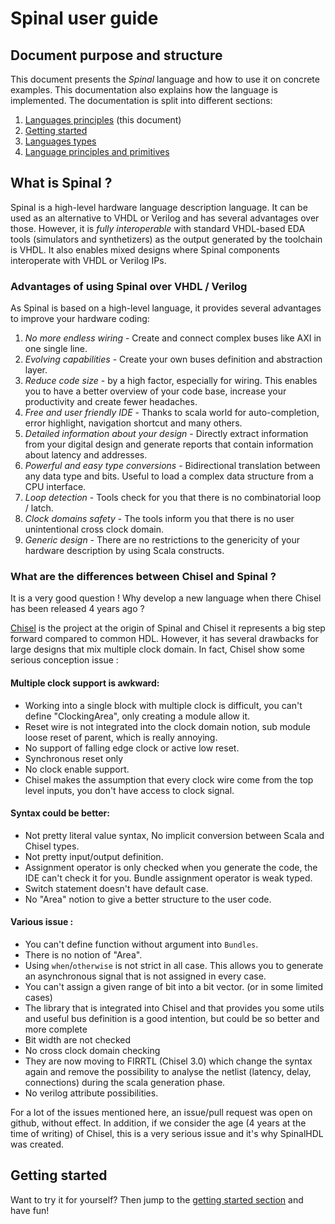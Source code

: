 Spinal user guide
=================

## Document purpose and structure
This document presents the *Spinal* language and how to use it on concrete examples. This documentation also explains how the language is implemented. The documentation is split into different sections:

1. [Languages principles](userGuide.md) (this document)
1. [Getting started](getting_started.md)
1. [Languages types](types.md)
1. [Language principles and primitives](core_components.md)

## What is Spinal ?
Spinal is a high-level hardware language description language. It can be used as an alternative to VHDL or Verilog and has several advantages over those. However, it is *fully interoperable* with standard VHDL-based EDA tools (simulators and synthetizers) as the output generated by the toolchain is VHDL. It also enables mixed designs where Spinal components interoperate with VHDL or Verilog IPs.

### Advantages of using Spinal over VHDL / Verilog
As Spinal is based on a high-level language, it provides several advantages to improve your hardware coding:

1. *No more endless wiring* - Create and connect complex buses like AXI in one single line.
1. *Evolving capabilities* - Create your own buses definition and abstraction layer.
1. *Reduce code size* - by a high factor, especially for wiring. This enables you to have a better overview of your code base, increase your productivity and create fewer headaches.
1. *Free and user friendly IDE* - Thanks to scala world for auto-completion, error highlight, navigation shortcut and many others.
1. *Detailed information about your design* - Directly extract information from your digital design and generate reports that contain information about latency and addresses.
1. *Powerful and easy type conversions* - Bidirectional translation between any data type and bits. Useful to load a complex data structure from a CPU interface.
1. *Loop detection* - Tools check for you that there is no combinatorial loop / latch.
1. *Clock domains safety* - The tools inform you that there is no user unintentional cross clock domain.
1. *Generic design* - There are no restrictions to the genericity of your hardware description by using Scala constructs.

### What are the differences between Chisel and Spinal ?
It is a very good question ! Why develop a new language when there Chisel has been released 4 years ago ?

[Chisel](https://chisel.eecs.berkeley.edu/) is the project at the origin of Spinal and Chisel it represents a big step forward compared to common HDL. However, it has several drawbacks for large designs that mix multiple clock domain. In fact, Chisel show some serious conception issue : 

#### Multiple clock support is awkward:
- Working into a single block with multiple clock is difficult, you can't define "ClockingArea", only creating a module allow it.
- Reset wire is not integrated into the clock domain notion, sub module loose reset of parent, which is really annoying.
- No support of falling edge clock or active low reset.
- Synchronous reset only
- No clock enable support.
- Chisel makes the assumption that every clock wire come from the top level inputs, you don't have access to clock signal.

#### Syntax could be better:
- Not pretty literal value syntax, No implicit conversion between Scala and Chisel types.
- Not pretty input/output definition.
- Assignment operator is only checked when you generate the code, the IDE can't check it for you. Bundle assignment operator is weak typed.
- Switch statement doesn't have default case.
- No "Area" notion to give a better structure to the user code.

#### Various issue :
- You can't define function without argument into `Bundles`.
- There is no notion of "Area".
- Using `when`/`otherwise` is not strict in all case. This allows you to generate an asynchronous signal that is not assigned in every case.
- You can't assign a given range of bit into a bit vector. (or in some limited cases)
- The library that is integrated into Chisel and that provides you some utils and useful bus definition is a good intention, but could be so better and more complete
- Bit width are not checked
- No cross clock domain checking
- They are now moving to FIRRTL (Chisel 3.0) which change the syntax again and remove the possibility to analyse the netlist (latency, delay, connections) during the scala generation phase.
- No verilog attribute possibilities.

For a lot of the issues mentioned here, an issue/pull request was open on github, without effect. In addition, if we consider the age (4 years at the time of writing) of Chisel, this is a very serious issue and it's why SpinalHDL was created.

## Getting started 
Want to try it for yourself? Then jump to the [getting started section](getting_started.md) and have fun!
